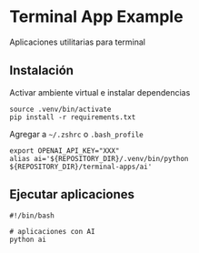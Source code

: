 # Terminal App Example

Aplicaciones utilitarias para terminal

## Instalación

Activar ambiente virtual e instalar dependencias
```shell
source .venv/bin/activate
pip install -r requirements.txt
```

Agregar a `~/.zshrc` o `.bash_profile`

```shell
export OPENAI_API_KEY="XXX"
alias ai='${REPOSITORY_DIR}/.venv/bin/python ${REPOSITORY_DIR}/terminal-apps/ai'
```


## Ejecutar aplicaciones

```shell
#!/bin/bash

# aplicaciones con AI
python ai


```